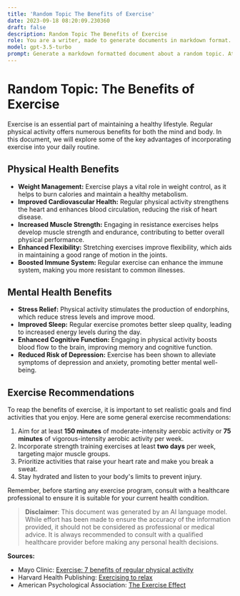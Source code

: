 ```yaml
---
title: 'Random Topic The Benefits of Exercise'
date: 2023-09-18 08:20:09.230360
draft: false
description: Random Topic The Benefits of Exercise
role: You are a writer, made to generate documents in markdown format. It is very important that all of the documents you generate are in valid markdown format.
model: gpt-3.5-turbo
prompt: Generate a markdown formatted document about a random topic. At the bottom, include a disclaimer explaining that the document was generated by you. The first line of the document should be the title. Make sure that the entire document is in proper markdown format, using a mix of various tags to make the document visually appealing.
---
```


# Random Topic: The Benefits of Exercise

Exercise is an essential part of maintaining a healthy lifestyle. Regular physical activity offers numerous benefits for both the mind and body. In this document, we will explore some of the key advantages of incorporating exercise into your daily routine.

## Physical Health Benefits

- **Weight Management:** Exercise plays a vital role in weight control, as it helps to burn calories and maintain a healthy metabolism. 
- **Improved Cardiovascular Health:** Regular physical activity strengthens the heart and enhances blood circulation, reducing the risk of heart disease.
- **Increased Muscle Strength:** Engaging in resistance exercises helps develop muscle strength and endurance, contributing to better overall physical performance.
- **Enhanced Flexibility:** Stretching exercises improve flexibility, which aids in maintaining a good range of motion in the joints.
- **Boosted Immune System:** Regular exercise can enhance the immune system, making you more resistant to common illnesses.

## Mental Health Benefits

- **Stress Relief:** Physical activity stimulates the production of endorphins, which reduce stress levels and improve mood.
- **Improved Sleep:** Regular exercise promotes better sleep quality, leading to increased energy levels during the day.
- **Enhanced Cognitive Function:** Engaging in physical activity boosts blood flow to the brain, improving memory and cognitive function.
- **Reduced Risk of Depression:** Exercise has been shown to alleviate symptoms of depression and anxiety, promoting better mental well-being.

## Exercise Recommendations

To reap the benefits of exercise, it is important to set realistic goals and find activities that you enjoy. Here are some general exercise recommendations:

1. Aim for at least **150 minutes** of moderate-intensity aerobic activity or **75 minutes** of vigorous-intensity aerobic activity per week.
2. Incorporate strength training exercises at least **two days** per week, targeting major muscle groups.
3. Prioritize activities that raise your heart rate and make you break a sweat.
4. Stay hydrated and listen to your body's limits to prevent injury.

Remember, before starting any exercise program, consult with a healthcare professional to ensure it is suitable for your current health condition.

> **Disclaimer**: This document was generated by an AI language model. While effort has been made to ensure the accuracy of the information provided, it should not be considered as professional or medical advice. It is always recommended to consult with a qualified healthcare provider before making any personal health decisions.

**Sources:**

- Mayo Clinic: [Exercise: 7 benefits of regular physical activity](https://www.mayoclinic.org/healthy-lifestyle/fitness/in-depth/exercise/art-20048389)
- Harvard Health Publishing: [Exercising to relax](https://www.health.harvard.edu/staying-healthy/exercising-to-relax)
- American Psychological Association: [The Exercise Effect](https://www.apa.org/monitor/2011/12/exercise)